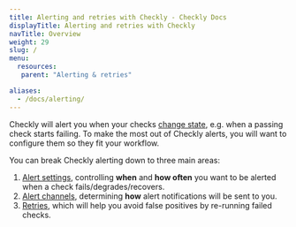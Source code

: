 ```yaml
---
title: Alerting and retries with Checkly - Checkly Docs
displayTitle: Alerting and retries with Checkly
navTitle: Overview
weight: 29
slug: /
menu:
  resources:
   parent: "Alerting & retries"

aliases:
  - /docs/alerting/
---
```


Checkly will alert you when your checks [change state](/docs/alerting-and-retries/alert-states/), e.g. when a passing check starts failing. To make the most out of Checkly alerts, you will want to configure them so they fit your workflow.

You can break Checkly alerting down to three main areas:
1. [Alert settings](/docs/alerting-and-retries/alert-settings/), controlling **when** and **how often** you want to be alerted when a check fails/degrades/recovers.
2. [Alert channels](/docs/alerting-and-retries/alert-channels/), determining **how** alert notifications will be sent to you.
3. [Retries](/docs/alerting-and-retries/retries/), which will help you avoid false positives by re-running failed checks.
